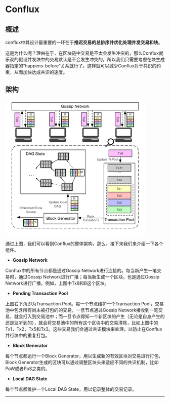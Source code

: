 # Conflux

## 概述

conflux中其设计最重要的一环在于**推迟交易的总排序并优化处理并发交易和块**。

这是为什么呢？理由在于，在区块链中交易是不太会发生冲突的，那么Conflux就乐观的假设并发块中的交易默认是不会发生冲突的，所以我们只需要考虑在块生成器指定的“happens-before”关系就行了。这样就可以减少Conflux对于共识的约束，从而加快达成共识的速度。

## 架构

![Conflux架构](./pics/conflux_1.png)

通过上图，我们可以看到Conflux的整体架构，那么，接下来我们来介绍一下各个组件。

* **Gossip Network**

Conflux中的所有节点都是通过Gossip Network进行连接的。每当新产生一笔交易时，通过Gossip Network进行广播；每当新生成一个区块，也是通过Gossip Network进行广播，例如，上图中Tx9和B这个区块。

* **Pending Transaction Pool**

上图右下角即为Transaction Pool。每一个节点维护一个Transaction Pool，交易池中包含所有尚未被打包的的交易，一旦节点通过Gossip Network接收到一笔交易，就会打入到交易池中；而一旦节点得知一个新区块的产生（无论是自身产生的还是监听到的），就会将交易池中的所有这个区块中的交易清除，比如上图中的Tx1，Tx2，Tx5和Tx3。这些交易我们会通过共识模块来处理，以防止在Conflux并行块中的重复打包。

* **Block Generator**

每个节点都运行一个Block Generator，用以生成新的有效区块对交易进行打包，Block Generator生成的区块可以通过调整区块头来适应不同的共识机制，比如PoW或者PoS之类的。

* **Local DAG State**

每个节点都维护一个Local DAG State，用以记录整体的交易记录。

------

